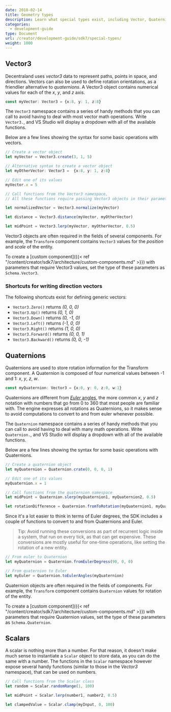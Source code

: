 ```yaml
---
date: 2018-02-14
title: Geometry types
description: Learn what special types exist, including Vector, Quaternions, and more.
categories:
  - development-guide
type: Document
url: /creator/development-guide/sdk7/special-types/
weight: 1000
---
```


<!-- TODO: all -->

## Vector3

Decentraland uses _vector3_ data to represent paths, points in space, and directions. Vectors can also be used to define rotation orientations, as a friendlier alternative to _quaternions_. A Vector3 object contains numerical values for each of the _x_, _y_, and _z_ axis.

```ts
const myVector: Vector3 = {x:8, y: 1, z:8}
```

The `Vector3` namespace contains a series of handy methods that you can call to avoid having to deal with most vector math operations. Write `Vector3.`, and VS Studio will display a dropdown with all of the available functions.

Below are a few lines showing the syntax for some basic operations with vectors.

```ts
// Create a vector object
let myVector = Vector3.create(3, 1, 5)

// Alternative syntax to create a vector object
let myOtherVector: Vector3 =  {x:8, y: 1, z:8}

// Edit one of its values
myVector.x = 5

// Call functions from the Vector3 namespace, 
// All these functions require passing Vector3 objects in their parameters

let normalizedVector = Vector3.normalize(myVector)

let distance = Vector3.distance(myVector, myOtherVector)

let midPoint = Vector3.lerp(myVector, myOtherVector, 0.5)
```

Vector3 objects are often required in the fields of several components. For example, the `Transform` component contains `Vector3` values for the _position_ and _scale_ of the entity.

To create a [custom component]({{< ref "/content/creator/sdk7/architecture/custom-components.md" >}}) with parameters that require Vector3 values, set the type of these parameters as `Schema.Vector3`.

### Shortcuts for writing direction vectors

The following shortcuts exist for defining generic vectors:

- `Vector3.Zero()` returns _(0, 0, 0)_
- `Vector3.Up()` returns _(0, 1, 0)_
- `Vector3.Down()` returns _(0, -1, 0)_
- `Vector3.Left()` returns _(-1, 0, 0)_
- `Vector3.Right()` returns _(1, 0, 0)_
- `Vector3.Forward()` returns _(0, 0, 1)_
- `Vector3.Backward()` returns _(0, 0, -1)_


## Quaternions

Quaternions are used to store rotation information for the Transform component. A Quaternion is composed of four numerical values between -1 and 1: _x_, _y_, _z_, _w_.


```ts
const myQuaternion: Vector3 = {x:0, y: 0, z:0, w:1}
```

Quaternions are different from [_Euler_ angles](https://en.wikipedia.org/wiki/Euler_angles), the more common _x_, _y_ and _z_ notation with numbers that go from 0 to 360 that most people are familiar with. The engine expresses all rotations as Quaternions, so it makes sense to avoid computations to convert to and from euler whenever possible.

The `Quaternion` namespace contains a series of handy methods that you can call to avoid having to deal with many math operations. Write `Quaternion.`, and VS Studio will display a dropdown with all of the available functions.

Below are a few lines showing the syntax for some basic operations with Quaternions.


```ts
// Create a quaternion object
let myQuaternion = Quaternion.crate(0, 0, 0, 1)

// Edit one of its values
myQuaternion.x = 1

// Call functions from the quaternion namespace
let midPoint = Quaternion.slerp(myQuaternion1, myQuaternion2, 0.5)

let rotationDifference = Quaternion.fromToRotation(myQuaternion1, myQuaternion2, Quaternion.Zero())
```

Since it's a lot easier to think in terms of Euler degrees, the SDK includes a couple of functions to convert to and from Quaternions and Euler.

> Tip: Avoid running these conversions as part of recurrent logic inside a system, that run on every tick, as that can get expensive. These conversions are mostly useful for one-time operations, like setting the rotation of a new entity.


```ts
// From euler to Quaternion
let myQuaternion = Quaternion.fromEulerDegress(90, 0, 0)

// From quaternion to Euler
let myEuler = Quaternion.toEulerAngles(myQuaternion)
```

Quaternion objects are often required in the fields of components. For example, the `Transform` component contains `Quaternion` values for rotation of the entity.

To create a [custom component]({{< ref "/content/creator/sdk7/architecture/custom-components.md" >}}) with parameters that require Quaternion values, set the type of these parameters as `Schema.Quaternion`.


## Scalars

A scalar is nothing more than a number. For that reason, it doesn't make much sense to instantiate a `Scalar` object to store data, as you can do the same with a number. The functions in the `Scalar` namespace however expose several handy functions (similar to those in the _Vector3_ namespace), that can be used on numbers.

```ts
// Call functions from the Scalar class
let random = Scalar.randomRange(1, 100)

let midPoint = Scalar.lerp(number1, number2, 0.5)

let clampedValue = Scalar.clamp(myInput, 0, 100)
```